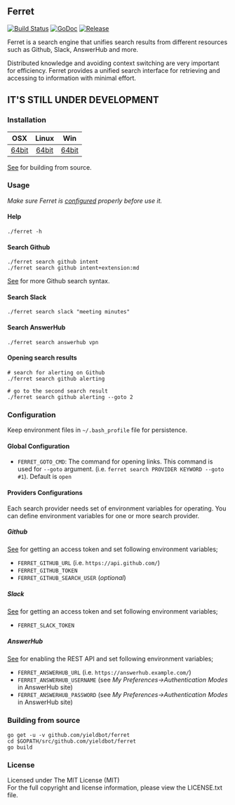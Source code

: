 ## Ferret

[![Build Status][travis-image]][travis-url] [![GoDoc][godoc-image]][godoc-url] [![Release][release-image]][release-url]

Ferret is a search engine that unifies search results from different resources
such as Github, Slack, AnswerHub and more.

Distributed knowledge and avoiding context switching are very important for
efficiency. Ferret provides a unified search interface for retrieving and
accessing to information with minimal effort.

## IT'S STILL UNDER DEVELOPMENT


### Installation

| OSX | Linux | Win |
|:---:|:---:|:---:|
| [64bit][download-darwin-amd64-url] | [64bit][download-linux-amd64-url] | [64bit][download-windows-amd64-url] |

[See](#building-from-source) for building from source.


### Usage

_Make sure Ferret is [configured](#configuration) properly before use it._

#### Help

```
./ferret -h
```

#### Search Github

```
./ferret search github intent
./ferret search github intent+extension:md
```

[See](https://developer.github.com/v3/search/) for more Github search syntax.

#### Search Slack

```
./ferret search slack "meeting minutes"
```

#### Search AnswerHub

```
./ferret search answerhub vpn
```

#### Opening search results

```
# search for alerting on Github
./ferret search github alerting

# go to the second search result
./ferret search github alerting --goto 2
```


### Configuration

Keep environment files in `~/.bash_profile` file for persistence.

#### Global Configuration

- `FERRET_GOTO_CMD`:
  The command for opening links. This command is used for `--goto` argument. 
  (i.e. `ferret search PROVIDER KEYWORD --goto #1`). Default is `open`

#### Providers Configurations

Each search provider needs set of environment variables for operating. You can 
define environment variables for one or more search provider.

##### Github

  [See](https://help.github.com/articles/creating-an-access-token-for-command-line-use/)
  for getting an access token and set following environment variables;

  * `FERRET_GITHUB_URL` (i.e. `https://api.github.com/`)
  * `FERRET_GITHUB_TOKEN`
  * `FERRET_GITHUB_SEARCH_USER` (*optional*)

##### Slack

  [See](https://api.slack.com/docs/oauth-test-tokens?team_id=T025F5Q7Y)
  for getting an access token and set following environment variables;

  * `FERRET_SLACK_TOKEN`

##### AnswerHub

  [See](http://docs.answerhub.com/articles/1444/how-to-enable-and-grant-use-of-the-rest-api.html)
  for enabling the REST API and set following environment variables;

  * `FERRET_ANSWERHUB_URL` (i.e. `https://answerhub.example.com/`)
  * `FERRET_ANSWERHUB_USERNAME` (see *My Preferences->Authentication Modes* in AnswerHub site)
  * `FERRET_ANSWERHUB_PASSWORD` (see *My Preferences->Authentication Modes* in AnswerHub site)


### Building from source

```
go get -u -v github.com/yieldbot/ferret
cd $GOPATH/src/github.com/yieldbot/ferret
go build
```


### License

Licensed under The MIT License (MIT)  
For the full copyright and license information, please view the LICENSE.txt file.


[travis-url]: https://travis-ci.org/yieldbot/ferret
[travis-image]: https://travis-ci.org/yieldbot/ferret.svg?branch=master

[godoc-url]: https://godoc.org/github.com/yieldbot/ferret
[godoc-image]: https://godoc.org/github.com/yieldbot/ferret?status.svg

[release-url]: https://github.com/yieldbot/ferret/releases/latest
[release-image]: https://img.shields.io/badge/release-1.0.0-blue.svg

[download-darwin-amd64-url]: https://github.com/yieldbot/ferret/releases/download/v1.0.0/fetter-darwin-amd64.zip
[download-linux-amd64-url]: https://github.com/yieldbot/ferret/releases/download/v1.0.0/fetter-linux-amd64.zip
[download-windows-amd64-url]: https://github.com/yieldbot/ferret/releases/download/v1.0.0/fetter-windows-amd64.zip